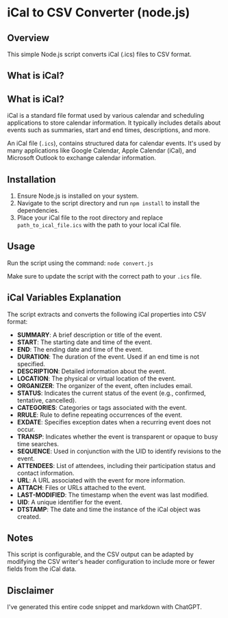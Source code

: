 # iCal to CSV Converter (node.js)

## Overview
This simple Node.js script converts iCal (.ics) files to CSV format.

## What is iCal?


## What is iCal?
iCal is a standard file format used by various calendar and scheduling applications to store calendar information. It typically includes details about events such as summaries, start and end times, descriptions, and more.

An iCal file (`.ics`), contains structured data for calendar events. It's used by many applications like Google Calendar, Apple Calendar (iCal), and Microsoft Outlook to exchange calendar information.

## Installation
1. Ensure Node.js is installed on your system.
2. Navigate to the script directory and run `npm install` to install the dependencies.
3. Place your iCal file to the root directory and replace `path_to_ical_file.ics` with the path to your local iCal file.

## Usage
Run the script using the command: `node convert.js`

Make sure to update the script with the correct path to your `.ics` file.

## iCal Variables Explanation
The script extracts and converts the following iCal properties into CSV format:

- **SUMMARY**: A brief description or title of the event.
- **START**: The starting date and time of the event.
- **END**: The ending date and time of the event.
- **DURATION**: The duration of the event. Used if an end time is not specified.
- **DESCRIPTION**: Detailed information about the event.
- **LOCATION**: The physical or virtual location of the event.
- **ORGANIZER**: The organizer of the event, often includes email.
- **STATUS**: Indicates the current status of the event (e.g., confirmed, tentative, cancelled).
- **CATEGORIES**: Categories or tags associated with the event.
- **RRULE**: Rule to define repeating occurrences of the event.
- **EXDATE**: Specifies exception dates when a recurring event does not occur.
- **TRANSP**: Indicates whether the event is transparent or opaque to busy time searches.
- **SEQUENCE**: Used in conjunction with the UID to identify revisions to the event.
- **ATTENDEES**: List of attendees, including their participation status and contact information.
- **URL**: A URL associated with the event for more information.
- **ATTACH**: Files or URLs attached to the event.
- **LAST-MODIFIED**: The timestamp when the event was last modified.
- **UID**: A unique identifier for the event.
- **DTSTAMP**: The date and time the instance of the iCal object was created.

## Notes
This script is configurable, and the CSV output can be adapted by modifying the CSV writer's header configuration to include more or fewer fields from the iCal data.


## Disclaimer
I've generated this entire code snippet and markdown with ChatGPT.


